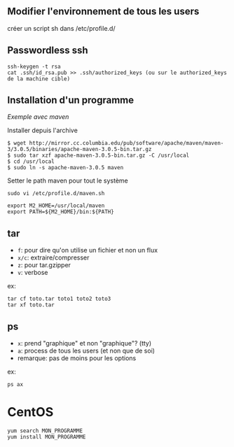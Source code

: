 Modifier l'environnement de tous les users
---
créer un script sh dans /etc/profile.d/

Passwordless ssh
---
```
ssh-keygen -t rsa
cat .ssh/id_rsa.pub >> .ssh/authorized_keys (ou sur le authorized_keys de la machine cible)
```

Installation d'un programme
---
*Exemple avec maven*

Installer depuis l'archive
```
$ wget http://mirror.cc.columbia.edu/pub/software/apache/maven/maven-3/3.0.5/binaries/apache-maven-3.0.5-bin.tar.gz
$ sudo tar xzf apache-maven-3.0.5-bin.tar.gz -C /usr/local
$ cd /usr/local
$ sudo ln -s apache-maven-3.0.5 maven
```

Setter le path maven pour tout le système
```
sudo vi /etc/profile.d/maven.sh
```

```
export M2_HOME=/usr/local/maven
export PATH=${M2_HOME}/bin:${PATH}
```

tar
---
* `f`: pour dire qu'on utilise un fichier et non un flux
* `x/c`: extraire/compresser
* `z`: pour tar.gzipper
* `v`: verbose

ex:
```
tar cf toto.tar toto1 toto2 toto3
tar xf toto.tar
```

ps
---
* `x`: prend "graphique" et non "graphique"? (tty)
* `a`: process de tous les users (et non que de soi)
* remarque: pas de moins pour les options

ex:
```
ps ax
```

CentOS
===
```
yum search MON_PROGRAMME
yum install MON_PROGRAMME
```
